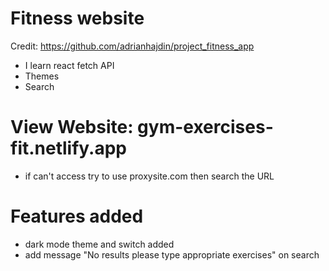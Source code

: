 # Fitness website
Credit: https://github.com/adrianhajdin/project_fitness_app
- I learn react fetch API
- Themes
- Search

# View Website: gym-exercises-fit.netlify.app
* if can't access try to use proxysite.com then search the URL


# Features added
- dark mode theme and switch added
- add message "No results please type appropriate exercises" on search
